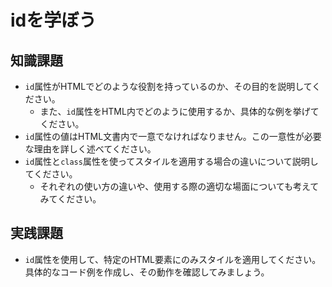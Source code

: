 # idを学ぼう

## 知識課題

- `id`属性がHTMLでどのような役割を持っているのか、その目的を説明してください。
  - また、`id`属性をHTML内でどのように使用するか、具体的な例を挙げてください。
- `id`属性の値はHTML文書内で一意でなければなりません。この一意性が必要な理由を詳しく述べてください。
- `id`属性と`class`属性を使ってスタイルを適用する場合の違いについて説明してください。
  - それぞれの使い方の違いや、使用する際の適切な場面についても考えてみてください。

## 実践課題

- `id`属性を使用して、特定のHTML要素にのみスタイルを適用してください。具体的なコード例を作成し、その動作を確認してみましょう。
